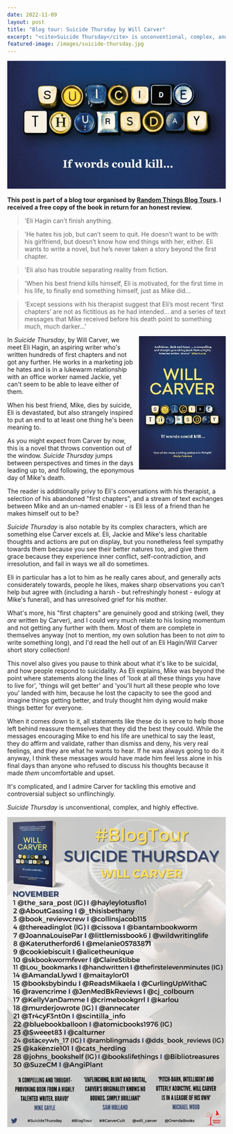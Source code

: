 ```yaml
---
date: 2022-11-09
layout: post
title: "Blog tour: Suicide Thursday by Will Carver"
excerpt: "<cite>Suicide Thursday</cite> is unconventional, complex, and highly effective."
featured-image: /images/suicide-thursday.jpg
---
```


![Suicide Thursday](/images/suicide-thursday.jpg)

**This post is part of a blog tour organised by [Random Things Blog Tours](http://randomthingsthroughmyletterbox.blogspot.com/p/services-to-publishers-authors-blog.html). I received a free copy of the book in return for an honest review.**

> 'Eli Hagin can’t finish anything.

> 'He hates his job, but can’t seem to quit. He doesn’t want to be with his girlfriend, but doesn’t know how end things with her, either. Eli wants to write a novel, but he’s never taken a story beyond the first chapter.

> 'Eli also has trouble separating reality from fiction.

> 'When his best friend kills himself, Eli is motivated, for the first time in his life, to finally end something himself, just as Mike did...

> 'Except sessions with his therapist suggest that Eli’s most recent ‘first chapters’ are not as fictitious as he had intended... and a series of text messages that Mike received before his death point to something much, much darker...'

<img src="/images/suicide-thursday-200.jpg" alt="Suicide Thursday" style="float: right; margin-bottom: 10px; margin-left: 10px;">

In <cite>Suicide Thursday</cite>, by Will Carver, we meet Eli Hagin, an aspiring writer who's written hundreds of first chapters and not got any further. He works in a marketing job he hates and is in a lukewarm relationship with an office worker named Jackie, yet can't seem to be able to leave either of them.

When his best friend, Mike, dies by suicide, Eli is devastated, but also strangely inspired to put an end to at least one thing he's been meaning to.

As you might expect from Carver by now, this is a novel that throws convention out of the window. <cite>Suicide Thursday</cite> jumps between perspectives and times in the days leading up to, and following, the eponymous day of Mike's death.

The reader is additionally privy to Eli's conversations with his therapist, a selection of his abandoned "first chapters", and a stream of text exchanges between Mike and an un-named enabler - is Eli less of a friend than he makes himself out to be?

<cite>Suicide Thursday</cite> is also notable by its complex characters, which are something else Carver excels at. Eli, Jackie and Mike's less charitable thoughts and actions are put on display, but you nonetheless feel sympathy towards them because you see their better natures too, and give them grace because they experience inner conflict, self-contradiction, and irresolution, and fail in ways we all do sometimes.

Eli in particular has a lot to him as he really cares about, and generally acts considerately towards, people he likes, makes sharp observations you can't help but agree with (including a harsh - but refreshingly honest - eulogy at Mike's funeral), and has unresolved grief for his mother.

What's more, his "first chapters" are genuinely good and striking (well, they *are* written by Carver), and I could very much relate to his losing momentum and not getting any further with them. Most of them are complete in themselves anyway (not to mention, my own solution has been to not *aim* to write something long), and I'd read the hell out of an Eli Hagin/Will Carver short story collection!

This novel also gives you pause to think about what it's like to be suicidal, and how people respond to suicidality. As Eli explains, Mike was beyond the point where statements along the lines of 'look at all these things you have to live for', 'things will get better' and 'you'll hurt all these people who love you' landed with him, because he lost the capacity to see the good and imagine things getting better, and truly thought him dying would make things better for everyone.

When it comes down to it, all statements like these do is serve to help those left behind reassure themselves that they did the best they could. While the messages encouraging Mike to end his life are unethical to say the least, they do affirm and validate, rather than dismiss and deny, his very real feelings, and they are what he wants to hear. If he was always going to do it anyway, I think these messages would have made him feel less alone in his final days than anyone who refused to discuss his thoughts because it made *them* uncomfortable and upset.

It's complicated, and I admire Carver for tackling this emotive and controversial subject so unflinchingly.

<cite>Suicide Thursday</cite> is unconventional, complex, and highly effective.

![Suicide Thursday blog tour banner](/images/suicide-thursday-banner.jpg)
